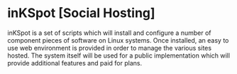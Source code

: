 # inKSpot [Social Hosting]

inKSpot is a set of scripts which will install and configure a number of
component pieces of software on Linux systems.  Once installed, an easy to use
web environment is provided in order to manage the various sites hosted.  The
system itself will be used for a public implementation which will provide
additional features and paid for plans.
